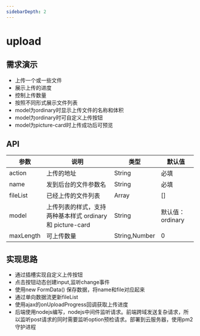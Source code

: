 ```yaml
---
sidebarDepth: 2
---
```

# upload

## 需求演示

- 上传一个或一些文件
- 展示上传的进度
- 控制上传数量
- 按照不同形式展示文件列表
- model为ordinary时显示上传文件的名称和体积
- model为ordinary时可自定义上传按钮
- model为picture-card时上传成功后可预览

<ClientOnly>
  <upload-demo></upload-demo>
  <upload-demo2></upload-demo2>
</ClientOnly>

## API
| 参数   | 说明   | 类型  | 默认值 |
| -------- | -------- | ------- | ------ |
| action | 上传的地址 | String | 必填  |
| name     | 发到后台的文件参数名	 | String  | 必填    |
| fileList     | 已经上传的文件列表 | Array  | []    |
| model | 上传列表的样式，支持两种基本样式 ordinary 和 picture-card | String | 默认值：ordinary  |
| maxLength    | 可上传数量 | String,Number  | 0   |


## 实现思路

- 通过插槽实现自定义上传按钮
- 点击按钮动态创建input,监听change事件
- 使用new FormData() 保存数据，将name和file对应起来
- 通过单向数据流更新fileList
- 使用ajax的onUploadProgress回调获取上传进度
- 后端使用nodejs编写，nodejs中间件监听请求。前端跨域发送复杂请求，所以监听post请求的同时需要监听option预检请求。部署到云服务器，使用pm2守护进程


